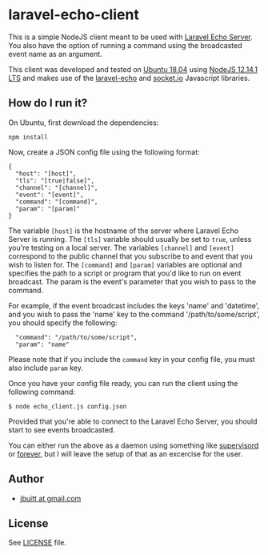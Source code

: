 
# laravel-echo-client

This is a simple NodeJS client meant to be used with [Laravel Echo Server](https://github.com/tlaverdure/laravel-echo-server). You also have the option of running a command using the broadcasted event name as an argument.

This client was developed and tested on [Ubuntu 18.04](http://ubuntu.com) using [NodeJS 12.14.1 LTS](https://nodejs.org/en/) and makes use of the [laravel-echo](https://github.com/laravel/echo) and [socket.io](https://github.com/socketio/socket.io) Javascript libraries.

## How do I run it?

On Ubuntu, first download the dependencies:

```
npm install
```

Now, create a JSON config file using the following format:

```
{
  "host": "[host]",
  "tls": "[true|false]",
  "channel": "[channel]",
  "event": "[event]",
  "command": "[command]",
  "param": "[param]"
}
```

The variable `[host]` is the hostname of the server where Laravel Echo Server is running. The `[tls]` variable should usually be set to `true`, unless you're testing on a local server. The variables `[channel]` and `[event]` correspond to the public channel that you subscribe to and event that you wish to listen for. The `[command]` and `[param]` variables are optional and specifies the path to a script or program that you'd like to run on event broadcast. The param is the event's parameter that you wish to pass to the command. 

For example, if the event broadcast includes the keys 'name' and 'datetime', and you wish to pass the 'name' key to the command '/path/to/some/script', you should specify the following:

```
  "command": "/path/to/some/script",
  "param": "name"
```

Please note that if you include the `command` key in your config file, you must also include `param` key.

Once you have your config file ready, you can run the client using the following command:

```
$ node echo_client.js config.json
```

Provided that you're able to connect to the Laravel Echo Server, you should start to see events broadcasted.

You can either run the above as a daemon using something like [supervisord](http://supervisord.org/) or [forever](https://www.npmjs.com/package/forever), but I will leave the setup of that as an excercise for the user.

## Author

+	[jbuitt at gmail.com](mailto:jbuitt@gmail.com)

## License

See [LICENSE](https://github.com/jbuitt/laravel-echo-client/blob/master/LICENSE) file.

